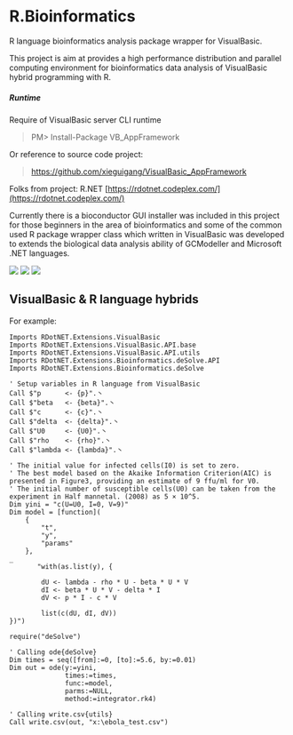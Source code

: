 # R.Bioinformatics
R language bioinformatics analysis package wrapper for VisualBasic.

This project is aim at provides a high performance distribution and parallel computing environment for bioinformatics data analysis of VisualBasic hybrid programming with R.


##### Runtime

Require of VisualBasic server CLI runtime

> PM> Install-Package VB_AppFramework

Or reference to source code project:

> https://github.com/xieguigang/VisualBasic_AppFramework

Folks from project:
R.NET   [https://rdotnet.codeplex.com/](https://rdotnet.codeplex.com/)

Currently there is a bioconductor GUI installer was included in this project for those beginners in the area of bioinformatics and some of the common used R package wrapper class which written in VisualBasic was developed to extends the biological data analysis ability of GCModeller and Microsoft .NET languages.

![](https://raw.githubusercontent.com/SMRUCC/R.Bioinformatics/master/Bioconductor/bioconductor_logo_rgb.jpg)
![](https://github.com/SMRUCC/R.Bioinformatics/blob/master/Bioconductor/screenshot.png?raw=true)
![](https://raw.githubusercontent.com/SMRUCC/R.Bioinformatics/master/20160312032449.png)

## VisualBasic & R language hybrids

For example:

```vbnet
Imports RDotNET.Extensions.VisualBasic
Imports RDotNET.Extensions.VisualBasic.API.base
Imports RDotNET.Extensions.VisualBasic.API.utils
Imports RDotNET.Extensions.Bioinformatics.deSolve.API
Imports RDotNET.Extensions.Bioinformatics.deSolve

' Setup variables in R language from VisualBasic
Call $"p      <- {p}".丶
Call $"beta   <- {beta}".丶
Call $"c      <- {c}".丶
Call $"delta  <- {delta}".丶
Call $"U0     <- {U0}".丶
Call $"rho    <- {rho}".丶
Call $"lambda <- {lambda}".丶

' The initial value for infected cells(I0) is set to zero.
' The best model based on the Akaike Information Criterion(AIC) is presented in Figure3, providing an estimate of 9 ffu/ml for V0.
' The initial number of susceptible cells(U0) can be taken from the experiment in Half mannetal. (2008) as 5 × 10^5.
Dim yini = "c(U=U0, I=0, V=9)"
Dim model = [function](
    {
        "t",
        "y",
        "params"
    },
_
       "with(as.list(y), {

        dU <- lambda - rho * U - beta * U * V
        dI <- beta * U * V - delta * I
        dV <- p * I - c * V

        list(c(dU, dI, dV))
})")

require("deSolve")

' Calling ode{deSolve}
Dim times = seq([from]:=0, [to]:=5.6, by:=0.01)
Dim out = ode(y:=yini,
              times:=times,
              func:=model,
              parms:=NULL,
              method:=integrator.rk4)

' Calling write.csv{utils}
Call write.csv(out, "x:\ebola_test.csv")
```

